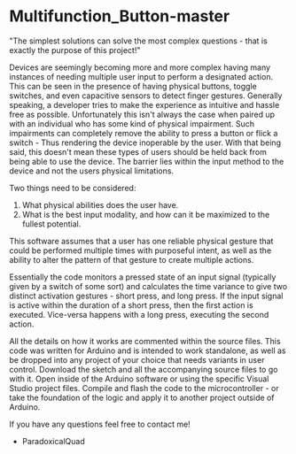 # Multifunction_Button-master

"The simplest solutions can solve the most complex questions - that is exactly the purpose of this project!"

Devices are seemingly becoming more and more complex having many instances of needing multiple user input to perform a designated action. This can be seen in the presence of having physical buttons, toggle switches, and even capacitive sensors to detect finger gestures. Generally speaking, a developer tries to make the experience as intuitive and hassle free as possible. Unfortunately this isn't always the case when paired up with an individual who has some kind of physical impairment. Such impairments can completely remove the ability to press a button or flick a switch - Thus rendering the device inoperable by the user. With that being said, this doesn't mean these types of users should be held back from being able to use the device. The barrier lies within the input method to the device and not the users physical limitations.


Two things need to be considered: 
1. What physical abilities does the user have. 
2. What is the best input modality, and how can it be maximized to the fullest potential.

This software assumes that a user has one reliable physical gesture that could be performed multiple times with purposeful intent, as well as the ability to alter the pattern of that gesture to create multiple actions.

Essentially the code monitors a pressed state of an input signal (typically given by a switch of some sort) and calculates the time variance to give two distinct activation gestures - short press, and long press. If the input signal is active within the duration of a short press, then the first action is executed. Vice-versa happens with a long press, executing the second action. 

All the details on how it works are commented within the source files. This code was written for Arduino and is intended to work standalone, as well as be dropped into any project of your choice that needs variants in user control. Download the sketch and all the accompanying source files to go with it. Open inside of the Arduino software or using the specific Visual Studio project files. Compile and flash the code to the microcontroller - or take the foundation of the logic and apply it to another project outside of Arduino.

If you have any questions feel free to contact me!

- ParadoxicalQuad
